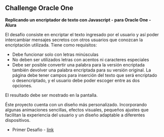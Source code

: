 ## Challenge Oracle One
**Replicando un encriptador de texto con Javascript - para Oracle One - Alura**

El desafío consiste en encriptar el texto ingresado por el usuario y así poder intercambiar mensajes secretos con otros usuarios que conozcan la encriptación utilizada.
Tiene como requisitos:
- Debe funcionar solo con letras minúsculas
- No deben ser utilizados letras con acentos ni caracteres especiales
- Debe ser posible convertir una palabra para la versión encriptada también devolver una palabra encriptada para su versión original.
La página debe tener campos para inserción del texto que será encriptado o desencriptado, y el usuario debe poder escoger entre as dos opciones.

El resultado debe ser mostrado en la pantalla.

Éste proyecto cuenta con un diseño más personalizado. Incorporando algunas animaciones sencillas, efectos visuales, pequeños ajustes que facilitan la experiencia del usuario y un diseño adaptable a diferentes dispositivos.

- Primer Desafio - [link](https://www.aluracursos.com/challenges/oracle-one)

